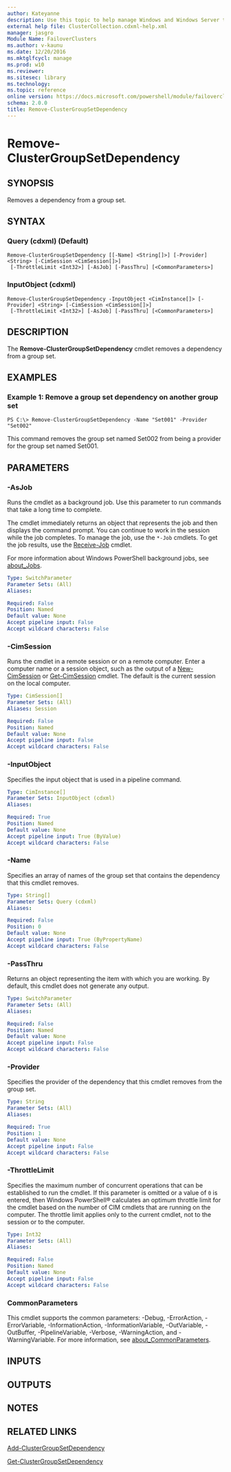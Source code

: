 ```yaml
---
author: Kateyanne
description: Use this topic to help manage Windows and Windows Server technologies with Windows PowerShell.
external help file: ClusterCollection.cdxml-help.xml
manager: jasgro
Module Name: FailoverClusters
ms.author: v-kaunu
ms.date: 12/20/2016
ms.mktglfcycl: manage
ms.prod: w10
ms.reviewer: 
ms.sitesec: library
ms.technology: 
ms.topic: reference
online version: https://docs.microsoft.com/powershell/module/failoverclusters/remove-clustergroupsetdependency?view=windowsserver2019-ps&wt.mc_id=ps-gethelp
schema: 2.0.0
title: Remove-ClusterGroupSetDependency
---
```


# Remove-ClusterGroupSetDependency

## SYNOPSIS
Removes a dependency from a group set.

## SYNTAX

### Query (cdxml) (Default)
```
Remove-ClusterGroupSetDependency [[-Name] <String[]>] [-Provider] <String> [-CimSession <CimSession[]>]
 [-ThrottleLimit <Int32>] [-AsJob] [-PassThru] [<CommonParameters>]
```

### InputObject (cdxml)
```
Remove-ClusterGroupSetDependency -InputObject <CimInstance[]> [-Provider] <String> [-CimSession <CimSession[]>]
 [-ThrottleLimit <Int32>] [-AsJob] [-PassThru] [<CommonParameters>]
```

## DESCRIPTION
The **Remove-ClusterGroupSetDependency** cmdlet removes a dependency from a group set.

## EXAMPLES

### Example 1: Remove a group set dependency on another group set
```
PS C:\> Remove-ClusterGroupSetDependency -Name "Set001" -Provider "Set002"
```

This command removes the group set named Set002 from being a provider for the group set named Set001.

## PARAMETERS

### -AsJob
Runs the cmdlet as a background job. Use this parameter to run commands that take a long time to complete. 

The cmdlet immediately returns an object that represents the job and then displays the command prompt. 
You can continue to work in the session while the job completes. 
To manage the job, use the `*-Job` cmdlets. 
To get the job results, use the [Receive-Job](https://go.microsoft.com/fwlink/?LinkID=113372) cmdlet. 

For more information about Windows PowerShell background jobs, see [about_Jobs](https://go.microsoft.com/fwlink/?LinkID=113251).

```yaml
Type: SwitchParameter
Parameter Sets: (All)
Aliases: 

Required: False
Position: Named
Default value: None
Accept pipeline input: False
Accept wildcard characters: False
```

### -CimSession
Runs the cmdlet in a remote session or on a remote computer.
Enter a computer name or a session object, such as the output of a [New-CimSession](https://go.microsoft.com/fwlink/p/?LinkId=227967) or [Get-CimSession](https://go.microsoft.com/fwlink/p/?LinkId=227966) cmdlet.
The default is the current session on the local computer.

```yaml
Type: CimSession[]
Parameter Sets: (All)
Aliases: Session

Required: False
Position: Named
Default value: None
Accept pipeline input: False
Accept wildcard characters: False
```

### -InputObject
Specifies the input object that is used in a pipeline command.

```yaml
Type: CimInstance[]
Parameter Sets: InputObject (cdxml)
Aliases: 

Required: True
Position: Named
Default value: None
Accept pipeline input: True (ByValue)
Accept wildcard characters: False
```

### -Name
Specifies an array of names of the group set that contains the dependency that this cmdlet removes.

```yaml
Type: String[]
Parameter Sets: Query (cdxml)
Aliases: 

Required: False
Position: 0
Default value: None
Accept pipeline input: True (ByPropertyName)
Accept wildcard characters: False
```

### -PassThru
Returns an object representing the item with which you are working.
By default, this cmdlet does not generate any output.

```yaml
Type: SwitchParameter
Parameter Sets: (All)
Aliases: 

Required: False
Position: Named
Default value: None
Accept pipeline input: False
Accept wildcard characters: False
```

### -Provider
Specifies the provider of the dependency that this cmdlet removes from the group set.

```yaml
Type: String
Parameter Sets: (All)
Aliases: 

Required: True
Position: 1
Default value: None
Accept pipeline input: False
Accept wildcard characters: False
```

### -ThrottleLimit
Specifies the maximum number of concurrent operations that can be established to run the cmdlet.
If this parameter is omitted or a value of `0` is entered, then Windows PowerShell® calculates an optimum throttle limit for the cmdlet based on the number of CIM cmdlets that are running on the computer.
The throttle limit applies only to the current cmdlet, not to the session or to the computer.

```yaml
Type: Int32
Parameter Sets: (All)
Aliases: 

Required: False
Position: Named
Default value: None
Accept pipeline input: False
Accept wildcard characters: False
```

### CommonParameters
This cmdlet supports the common parameters: -Debug, -ErrorAction, -ErrorVariable, -InformationAction, -InformationVariable, -OutVariable, -OutBuffer, -PipelineVariable, -Verbose, -WarningAction, and -WarningVariable. For more information, see [about_CommonParameters](https://go.microsoft.com/fwlink/?LinkID=113216).

## INPUTS

## OUTPUTS

## NOTES

## RELATED LINKS

[Add-ClusterGroupSetDependency](./Add-ClusterGroupSetDependency.md)

[Get-ClusterGroupSetDependency](./Get-ClusterGroupSetDependency.md)

